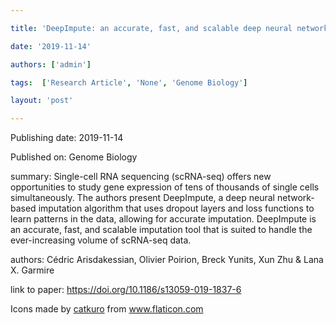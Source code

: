 ---
title: 'DeepImpute: an accurate, fast, and scalable deep neural network method to impute single-cell RNA-seq data'
date: '2019-11-14'
authors: ['admin']
tags:  ['Research Article', 'None', 'Genome Biology']
layout: 'post'
---
Publishing date: 2019-11-14

Published on: Genome Biology

summary: Single-cell RNA sequencing (scRNA-seq) offers new opportunities to study gene expression of tens of thousands of single cells simultaneously. The authors present DeepImpute, a deep neural network-based imputation algorithm that uses dropout layers and loss functions to learn patterns in the data, allowing for accurate imputation. DeepImpute is an accurate, fast, and scalable imputation tool that is suited to handle the ever-increasing volume of scRNA-seq data.

authors: Cédric Arisdakessian, Olivier Poirion, Breck Yunits, Xun Zhu & Lana X. Garmire 

link to paper: https://doi.org/10.1186/s13059-019-1837-6

Icons made by <a href="https://www.flaticon.com/free-icon/bookshelves_3576884" title="catkuro">catkuro</a> from <a href="https://www.flaticon.com/" title="Flaticon"> www.flaticon.com</a>